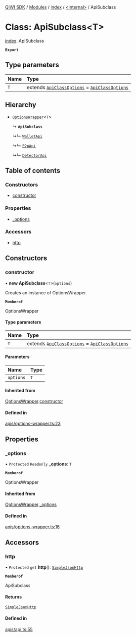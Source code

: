 [QIWI SDK](../README.md) / [Modules](../modules.md) / [index](../modules/index.md) / [<internal\>](../modules/index._internal_.md) / ApiSubclass

# Class: ApiSubclass<T\>

[index](../modules/index.md).[<internal>](../modules/index._internal_.md).ApiSubclass

**`Export`**

## Type parameters

| Name | Type |
| :------ | :------ |
| `T` | extends [`ApiClassOptions`](../interfaces/index._internal_.ApiClassOptions.md) = [`ApiClassOptions`](../interfaces/index._internal_.ApiClassOptions.md) |

## Hierarchy

- [`OptionsWrapper`](index._internal_.OptionsWrapper.md)<`T`\>

  ↳ **`ApiSubclass`**

  ↳↳ [`WalletApi`](index._internal_.WalletApi.md)

  ↳↳ [`P2pApi`](index._internal_.P2pApi.md)

  ↳↳ [`DetectorApi`](index._internal_.DetectorApi.md)

## Table of contents

### Constructors

- [constructor](index._internal_.ApiSubclass.md#constructor)

### Properties

- [\_options](index._internal_.ApiSubclass.md#_options)

### Accessors

- [http](index._internal_.ApiSubclass.md#http)

## Constructors

### constructor

• **new ApiSubclass**<`T`\>(`options`)

Creates an instance of OptionsWrapper.

**`Memberof`**

OptionsWrapper

#### Type parameters

| Name | Type |
| :------ | :------ |
| `T` | extends [`ApiClassOptions`](../interfaces/index._internal_.ApiClassOptions.md) = [`ApiClassOptions`](../interfaces/index._internal_.ApiClassOptions.md) |

#### Parameters

| Name | Type |
| :------ | :------ |
| `options` | `T` |

#### Inherited from

[OptionsWrapper](index._internal_.OptionsWrapper.md).[constructor](index._internal_.OptionsWrapper.md#constructor)

#### Defined in

[apis/options-wrapper.ts:23](https://github.com/AlexXanderGrib/node-qiwi-sdk/blob/4602c58/src/apis/options-wrapper.ts#L23)

## Properties

### \_options

• `Protected` `Readonly` **\_options**: `T`

**`Memberof`**

OptionsWrapper

#### Inherited from

[OptionsWrapper](index._internal_.OptionsWrapper.md).[_options](index._internal_.OptionsWrapper.md#_options)

#### Defined in

[apis/options-wrapper.ts:16](https://github.com/AlexXanderGrib/node-qiwi-sdk/blob/4602c58/src/apis/options-wrapper.ts#L16)

## Accessors

### http

• `Protected` `get` **http**(): [`SimpleJsonHttp`](index.QIWI.SimpleJsonHttp.md)

**`Memberof`**

ApiSubclass

#### Returns

[`SimpleJsonHttp`](index.QIWI.SimpleJsonHttp.md)

#### Defined in

[apis/api.ts:55](https://github.com/AlexXanderGrib/node-qiwi-sdk/blob/4602c58/src/apis/api.ts#L55)
